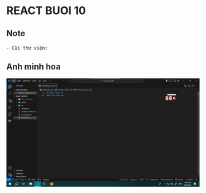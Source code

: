 # REACT BUOI 10

## Note
    - Cài thư viện: 

## Anh minh hoa
![...](./images/img_minhHoaBuoi10.png)